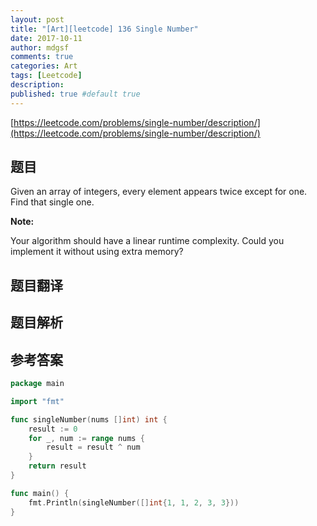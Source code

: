 ```yaml
---
layout: post
title: "[Art][leetcode] 136 Single Number"
date: 2017-10-11
author: mdgsf
comments: true
categories: Art
tags: [Leetcode]
description:
published: true #default true
---
```


[https://leetcode.com/problems/single-number/description/](https://leetcode.com/problems/single-number/description/)

## 题目

Given an array of integers, every element appears twice except for one. Find that single one.

**Note:**

Your algorithm should have a linear runtime complexity. Could you implement it without using extra memory? 

## 题目翻译

## 题目解析

## 参考答案

```go
package main

import "fmt"

func singleNumber(nums []int) int {
	result := 0
	for _, num := range nums {
		result = result ^ num
	}
	return result
}

func main() {
	fmt.Println(singleNumber([]int{1, 1, 2, 3, 3}))
}
```

